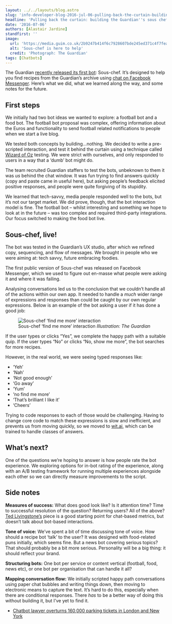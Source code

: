 ```yaml
---
layout: ../../layouts/blog.astro
slug: 'info-developer-blog-2016-jul-06-pulling-back-the-curtain-building-the-guardians-sous-chef-bot'
headline: 'Pulling back the curtain: building the Guardian''s sous chef bot'
date: '2016-07-06'
authors: [Alastair Jardine]
standfirst: ''
image:
  url: 'https://media.guim.co.uk/2b9247b414f6c7928607bde245ed371c4f7fea46/0_129_1200_720/1200.png'
  alt: 'Sous-chef is here to help'
  credit: 'Photograph: The Guardian'
tags: [Chatbots]
---
```


The Guardian [recently released its first bot](https://www.theguardian.com/technology/2016/jun/09/meet-our-experimental-guardian-sous-chef-facebook-messenger-bot): Sous-chef. It’s designed to help you find recipes from the Guardian’s archive using [chat on Facebook Messenger](http://m.me/guardiansouschef). Here’s what we did, what we learned along the way, and some notes for the future.

First steps
-----------

We initially had two bot ideas we wanted to explore: a football bot and a food bot. The football bot proposal was complex, offering information about the Euros and functionality to send football related notifications to people when we start a live blog.

We tested both concepts by building…nothing. We decided to write a pre-scripted interaction, and test it behind the curtain using a technique called [Wizard of Oz](https://en.wikipedia.org/wiki/Wizard_of_Oz_experiment) testing. We were strict with ourselves, and only responded to users in a way that a ‘dumb’ bot might do.

The team recruited Guardian staffers to test the bots, unbeknown to them it was _us_ behind the chat window. It was fun trying to find answers quickly (copy and paste came in useful here), but asking people’s feedback elicited positive responses, and people were quite forgiving of its stupidity.

We learned that tech-savvy, media people responded well to the bots, but it’s not our target market. We did prove, though, that the bot interaction model is fine. The football bot – whilst interesting and something we hope to look at in the future – was too complex and required third-party integrations. Our focus switched to making the food bot live.

Sous-chef, live!
----------------

The bot was tested in the Guardian’s UX studio, after which we refined copy, sequencing, and flow of messages. We brought in people who we were aiming at: tech savvy, future embracing foodies.

The first public version of Sous-chef was released on Facebook Messenger, which we used to figure out en-masse what people were asking it and where it was failing.

Analysing conversations led us to the conclusion that we couldn’t handle all of the actions within our own app. It needed to handle a _much_ wider range of expressions and responses than could be caught by our own regular expressions. Below is an example of the bot asking a user if it has done a good job:


   <figure>
   <img alt="Sous-chef ‘find me more’ interaction" src="https://i.guim.co.uk/img/media/2494bdbc2cd5eddd79b871a5b46db5c47520dcef/0_0_674_681/master/674.png?width=620&quality=45&auto=format&fit=max&dpr=2&s=02d965146264ad881af3aada48dd7d0a" loading="lazy" />
   <figcaption>
     Sous-chef ‘find me more’ interaction
    <i>Illustration: The Guardian</i>
    </figcaption>
    </figure>

If the user types or clicks “Yes”, we complete the happy path with a suitable quip. If the user types “No” or clicks “No, show me more”, the bot searches for more recipes.

However, in the real world, we were seeing typed responses like:

*   ‘Yeh’
*   ‘Nah’
*   ‘Not good enough’
*   ‘Go away’
*   ‘Yum’
*   ‘no find me more’
*   ‘That’s brilliant I like it’
*   ‘Cheers’

Trying to code responses to each of those would be challenging. Having to change core code to match these expressions is slow and inefficient, and prevents us from moving quickly, so we moved to [wit.ai](https://wit.ai/), which can be trained to handle classes of answers.

What’s next?
------------

One of the questions we’re hoping to answer is how people rate the bot experience. We exploring options for in-bot rating of the experience, along with an A/B testing framework for running multiple experiences alongside each other so we can directly measure improvements to the script.

Side notes
----------

**Measures of success:** What does good look like? Is it attention time? Time to successful resolution of the question? Returning users? All of the above? [Ted Livingstone’s](https://medium.com/@tedlivingston/a-new-metric-for-chat-8ddaef1884e9#.pe3n932x5) piece is a good starting point for chat-based metrics, but doesn’t talk about bot-based interactions.

**Tone of voice:** We’ve spent a bit of time discussing tone of voice. How should a recipe bot ‘talk’ to the user? It was designed with food-related puns initially, which seems fine. But a news bot covering serious topics? That should probably be a bit more serious. Personality will be a big thing: it should reflect your brand.

**Structuring bots:** One bot per service or content vertical (football, food, news etc), or one bot per organisation that can handle it all?

**Mapping conversation flow:** We initially scripted happy path conversations using paper chat bubbles and writing things down, then moving to electronic means to capture the text. It’s hard to do this, especially when there are conditional responses. There _has_ to be a better way of doing this without building it, but I’ve yet to find it.

*   [Chatbot lawyer overturns 160,000 parking tickets in London and New York](https://www.theguardian.com/technology/2016/jun/28/chatbot-ai-lawyer-donotpay-parking-tickets-london-new-york)
